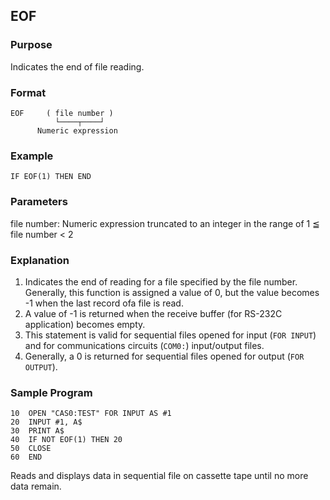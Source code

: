 ## EOF

### Purpose
Indicates the end of file reading.

### Format
```basic
EOF     ( file number )
          └────┬────┘
      Numeric expression
```

### Example
```basic
IF EOF(1) THEN END
```

### Parameters
file number: Numeric expression truncated to an integer in the range of 1 ≦ file number < 2

### Explanation
1. Indicates the end of reading for a file specified by the file number. 
Generally, this function is assigned a value of 0, but the value becomes -1 when
the last record ofa file is read.
2. A value of -1 is returned when the receive buffer (for RS-232C application) becomes empty.
3. This statement is valid for sequential files opened for input (`FOR INPUT`) and for 
   communications circuits (`COM0:`) input/output files.
4. Generally, a 0 is returned for sequential files opened for output (`FOR OUTPUT`).

### Sample Program
```basic
10  OPEN "CAS0:TEST" FOR INPUT AS #1
20  INPUT #1, A$
30  PRINT A$
40  IF NOT EOF(1) THEN 20
50  CLOSE
60  END
```

Reads and displays data in sequential file on cassette tape until no more data remain.
